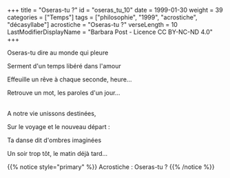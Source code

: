 +++
title = "Oseras-tu ?"
id = "oseras_tu_10"
date = 1999-01-30
weight = 39
categories = ["Temps"]
tags = ["philosophie", "1999", "acrostiche", "décasyllabe"]
acrostiche = "Oseras-tu ?"
verseLength = 10
LastModifierDisplayName = "Barbara Post - Licence CC BY-NC-ND 4.0"
+++

Oseras-tu dire au monde qui pleure

Serment d'un temps libéré dans l'amour

Effeuille un rêve à chaque seconde, heure...

Retrouve un mot, les paroles d'un jour...

 \
A notre vie unissons destinées,

Sur le voyage et le nouveau départ :

Ta danse dit d'ombres imaginées

Un soir trop tôt, le matin déjà tard...

{{% notice style="primary" %}}
Acrostiche : Oseras-tu ?
{{% /notice %}}
